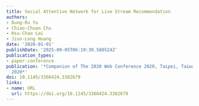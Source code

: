```yaml
---
title: Social Attentive Network for Live Stream Recommendation
authors:
- Dung-Ru Yu
- Chiao-Chuan Chu
- Hsu-Chao Lai
- Jiun-Long Huang
date: '2020-01-01'
publishDate: '2025-09-05T06:19:39.580524Z'
publication_types:
- paper-conference
publication: '*Companion of The 2020 Web Conference 2020, Taipei, Taiwan, April 20-24,
  2020*'
doi: 10.1145/3366424.3382679
links:
- name: URL
  url: https://doi.org/10.1145/3366424.3382679
---
```

